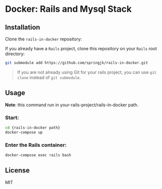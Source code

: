 # Docker: Rails and Mysql Stack

## Installation

Clone the `rails-in-docker` repository:

If you already have a `Rails` project, clone this repository on your `Rails` root directory:

```bash
git submodule add https://github.com/springjk/rails-in-docker.git
```
>If you are not already using Git for your rails project, you can use `git clone` instead of `git submodule`.


## Usage

**Note**: this command run in your-rails-project/rails-in-docker path.


### Start:

```bash
cd {rails-in-docker path}
docker-compose up
```

### Enter the Rails container:

```bash
docker-compose exec rails bash
```


## License

MIT